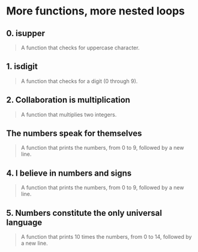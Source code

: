 # **More functions, more nested loops**

## 0. isupper
> A function that checks for uppercase character.

## 1. isdigit
> A function that checks for a digit (0 through 9).

## 2. Collaboration is multiplication
> A function that multiplies two integers.

## The numbers speak for themselves
> A function that prints the numbers, from 0 to 9, followed by a new line.

## 4. I believe in numbers and signs
> A function that prints the numbers, from 0 to 9, followed by a new line.

## 5. Numbers constitute the only universal language
> A function that prints 10 times the numbers, from 0 to 14, followed by a new line.
